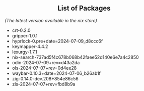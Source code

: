 <!--- This list was auto-generated by ./helper.sh. DO NOT edit this file manually. -->

<h2 align="center">List of Packages</h2>

_(The latest version available in the nix store)_

- crt-0.2.0
- gripper-1.0.1
- hyprlock-0.pre+date=2024-07-09_d8ccc6f
- keymapper-4.4.2
- lexurgy-1.7.1
- nix-search-737ad5f4c678b068b42faee52d140e6e7a4c2850
- odin-2024-07-09+rev=d43a2da
- ols-2024-07-07+rev=0d4ee28
- waybar-0.10.3+date=2024-07-06_b26ab1f
- zig-0.14.0-dev.208+854e86c56
- zls-2024-07-07+rev=fbd8b9a
